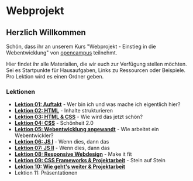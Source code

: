 # Webprojekt

## Herzlich Willkommen

Schön, dass ihr an unserem Kurs "Webprojekt - Einstieg in die Webentwicklung" von [opencampus](https://edu.opencampus.sh/) teilnehmt.

Hier findet ihr alle Materialien, die wir euch zur Verfügung stellen möchten. Sei es Startpunkte für Hausaufgaben, Links zu Ressourcen oder Beispiele. Pro Lektion wird es einen Ordner geben.

### Lektionen

- [**Lektion 01: Auftakt**](./lesson-01/) - Wer bin ich und was mache ich eigentlich hier?
- [**Lektion 02: HTML**](./lesson-02/) - Inhalte strukturieren
- [**Lektion 03: HTML & CSS**](./lesson-03/) - Wie wird das jetzt schön?
- [**Lektion 04: CSS**](./lesson-04/) - Schönheit 2.0
- [**Lektion 05: Webentwicklung angewandt**](./lesson-05/) - Wie arbeitet ein Webentwickler?
- [**Lektion 06: JS I**](./lesson-06/) - Wenn dies, dann das
- [**Lektion 07: JS II**](./lesson-07/) - Wenn dies, dann das
- [**Lektion 08: Responsive Webdesign**](./lesson-08/) - Make it fit
- [**Lektion 09: CSS Frameworks & Projektarbeit**](./lesson-09/) - Stein auf Stein
- [**Lektion 10: Wie geht's weiter & Projektarbeit**](./lesson-10/)
- Lektion 11: Präsentationen
